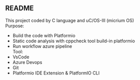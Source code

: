 ## README
This project coded by C language and uC/OS-III (micrium OS)  
Purpose:
- Build the code with Platformio
- Static code analysis with cppcheck tool build-in platformio
- Run workflow azure pipeline  
Tool:
- VsCode
- Azure Devops
- Git
- Platformio IDE Extension & PlatformIO CLI